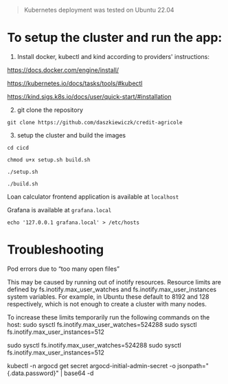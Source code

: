 >Kubernetes deployment was tested on Ubuntu 22.04

# To setup the cluster and run the app:

1. Install docker, kubectl and kind according to providers' instructions:

https://docs.docker.com/engine/install/

https://kubernetes.io/docs/tasks/tools/#kubectl

https://kind.sigs.k8s.io/docs/user/quick-start/#installation



2. git clone the repository

`git clone https://github.com/daszkiewiczk/credit-agricole`



3. setup the cluster and build the images 

```
cd cicd

chmod u+x setup.sh build.sh

./setup.sh

./build.sh
```

Loan calculator frontend application is available at `localhost`

Grafana is available at `grafana.local`

```
echo '127.0.0.1 grafana.local' > /etc/hosts
```

# Troubleshooting

Pod errors due to “too many open files”

This may be caused by running out of inotify resources. Resource limits are defined by fs.inotify.max_user_watches and fs.inotify.max_user_instances system variables. For example, in Ubuntu these default to 8192 and 128 respectively, which is not enough to create a cluster with many nodes.

To increase these limits temporarily run the following commands on the host:
sudo sysctl fs.inotify.max_user_watches=524288
sudo sysctl fs.inotify.max_user_instances=512

sudo sysctl fs.inotify.max_user_watches=524288
sudo sysctl fs.inotify.max_user_instances=512


kubectl -n argocd get secret argocd-initial-admin-secret -o jsonpath="{.data.password}" | base64 -d
